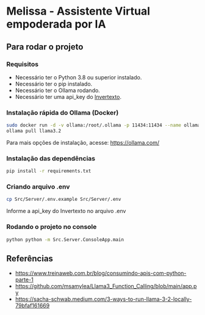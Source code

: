 ﻿# Melissa - Assistente Virtual empoderada por IA

## Para rodar o projeto
### Requisitos
- Necessário ter o Python 3.8 ou superior instalado.
- Necessário ter o pip instalado.
- Necessário ter o Ollama rodando.
- Necessário ter uma api_key do [Invertexto](https://api.invertexto.com/).

### Instalação rápida do Ollama (Docker)

```bash
sudo docker run -d -v ollama:/root/.ollama -p 11434:11434 --name ollama ollama/ollama
ollama pull llama3.2
```

Para mais opções de instalação, acesse: https://ollama.com/

### Instalação das dependências

```bash
pip install -r requirements.txt
```

### Criando arquivo .env
```bash
cp Src/Server/.env.example Src/Server/.env
```

Informe a api_key do Invertexto no arquivo .env

### Rodando o projeto no console
```bash
python python -m Src.Server.ConsoleApp.main
```

## Referências
- https://www.treinaweb.com.br/blog/consumindo-apis-com-python-parte-1
- https://github.com/msamylea/Llama3_Function_Calling/blob/main/app.py
- https://sacha-schwab.medium.com/3-ways-to-run-llama-3-2-locally-79bfaf161669

